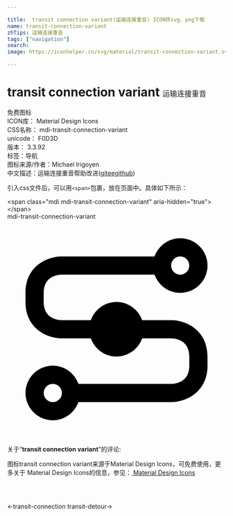 ```yaml
---

title:  transit connection variant(运输连接重音) ICON转svg、png下载
name: transit-connection-variant
zhTips: 运输连接重音
tags: ["navigation"]
search: 
image: https://iconhelper.cn/svg/material/transit-connection-variant.svg

---
```


# transit connection variant  <small style="font-size: 60%;font-weight: 100">运输连接重音</small>


<div class="detail-page">
<p>
<span><span class="badge-success badge">免费图标</span> </span>
<br/>
<span>
ICON库：
<span class="badge-secondary badge">Material Design Icons</span> 
</span>
<br/>
<span>
CSS名称：
<span class="badge-secondary badge">mdi-transit-connection-variant</span> 
</span>
<br/>
<span>
unicode：
<span class="badge-secondary badge">F0D3D</span> 
<copy-btn content='F0D3D' btn-title=""></copy-btn>
<copy-btn :content='String.fromCodePoint(parseInt("F0D3D", 16))' btn-title="复制U"></copy-btn>
</span>
<br/>
<span>
版本：
<span class="badge-secondary badge">3.3.92</span> 
</span><br/><span>标签：<span class="badge-light badge"><router-link to="/tags/navigation.html">导航</router-link></span></span>
<br/>
<span>图标来源/作者：<span class="badge-light badge">Michael Irigoyen</span></span> 
<br/>
<span class="zh-detail">中文描述：<span class="badge-primary badge">运输连接重音</span><span class="help-link"><span>帮助改进</span>(<a href="https://gitee.com/liuwave/icon-helper/edit/master/json/material/transit-connection-variant.json" target="_blank" rel="noopener noreferrer">gitee</a><a href="https://github.com/liuwave/icon-helper/edit/master/json/material/transit-connection-variant.json" target="_blank" rel="noopener noreferrer">github</a></span>)</span><br/>
</p>
</div>
<div class="alert alert-dark">
  <i class="mdi mdi-transit-connection-variant mdi-48px"></i>
  <i class="mdi mdi-transit-connection-variant mdi-36px"></i>
  <i class="mdi mdi-transit-connection-variant mdi-24px"></i>
  <i class="mdi mdi-transit-connection-variant mdi-18px"></i>
</div>
<div>
  <p>引入css文件后，可以用<code>&lt;span&gt;</code>包裹，放在页面中。具体如下所示：    
  </p>
  <div class="alert alert-primary" style="font-size: 14px">
    &lt;span class="mdi mdi-transit-connection-variant" aria-hidden="true"&gt;&lt;/span&gt;
    <copy-btn content='<span class="mdi mdi-transit-connection-variant" aria-hidden="true"></span>'></copy-btn>
  </div>
  <div class="alert alert-secondary">
    <i class="mdi mdi-transit-connection-variant"
    style="font-size: 24px"
    aria-hidden="true"></i> mdi-transit-connection-variant
    <copy-btn content="mdi-transit-connection-variant" btn-title="复制图标名称"></copy-btn>
  </div>
</div>
<div id="svg" class="svg-wrap">
<svg xmlns="http://www.w3.org/2000/svg" viewBox="0 0 24 24"><path d="M18,11H14.82C14.4,9.84 13.3,9 12,9C10.7,9 9.6,9.84 9.18,11H6C5.67,11 4,10.9 4,9V8C4,6.17 5.54,6 6,6H16.18C16.6,7.16 17.7,8 19,8A3,3 0 0,0 22,5A3,3 0 0,0 19,2C17.7,2 16.6,2.84 16.18,4H6C4.39,4 2,5.06 2,8V9C2,11.94 4.39,13 6,13H9.18C9.6,14.16 10.7,15 12,15C13.3,15 14.4,14.16 14.82,13H18C18.33,13 20,13.1 20,15V16C20,17.83 18.46,18 18,18H7.82C7.4,16.84 6.3,16 5,16A3,3 0 0,0 2,19A3,3 0 0,0 5,22C6.3,22 7.4,21.16 7.82,20H18C19.61,20 22,18.93 22,16V15C22,12.07 19.61,11 18,11M19,4A1,1 0 0,1 20,5A1,1 0 0,1 19,6A1,1 0 0,1 18,5A1,1 0 0,1 19,4M5,20A1,1 0 0,1 4,19A1,1 0 0,1 5,18A1,1 0 0,1 6,19A1,1 0 0,1 5,20Z" /></svg>
</div>
<detail full-name='mdi-transit-connection-variant'></detail>
<div class="icon-detail__container">
<p>关于“<b>transit connection variant</b>”的评论:</p>
</div>
<Vssue title="关于“transit connection variant”的评论" />    
<div><p>图标transit connection variant来源于Material Design Icons，可免费使用，更多关于 Material Design Icons的信息，参见：<a target="_blank" href="https://iconhelper.cn/material.html"> Material Design Icons</a>
</p></div>

<div style="padding:2rem 0 " class="page-nav"><p class="inner"><span class="prev">←<router-link to="/icon/transit-connection.html">transit-connection</router-link></span> <span class="next"><router-link to="/icon/transit-detour.html">transit-detour</router-link>→</span></p></div>

